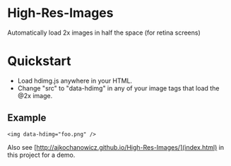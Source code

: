 High-Res-Images
===============

Automatically load 2x images in half the space (for retina screens)

# Quickstart

- Load hdimg.js anywhere in your HTML.
- Change "src" to "data-hdimg" in any of your image tags that load the @2x image.

## Example

    <img data-hdimg="foo.png" />

Also see [http://ajkochanowicz.github.io/High-Res-Images/](index.html) in this project for a demo.
